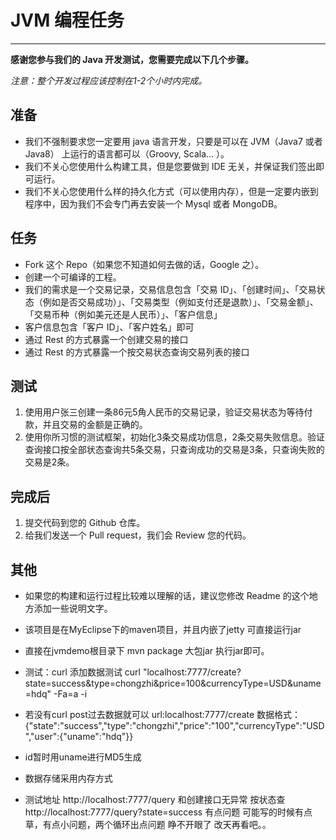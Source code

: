 # JVM 编程任务
-------------------

**感谢您参与我们的 Java 开发测试，您需要完成以下几个步骤。**

*注意：整个开发过程应该控制在1-2个小时内完成。*

## 准备
* 我们不强制要求您一定要用 java 语言开发，只要是可以在 JVM（Java7 或者 Java8） 上运行的语言都可以（Groovy, Scala... ）。
* 我们不关心您使用什么构建工具，但是您要做到 IDE 无关，并保证我们签出即可运行。
* 我们不关心您使用什么样的持久化方式（可以使用内存），但是一定要内嵌到程序中，因为我们不会专门再去安装一个 Mysql 或者 MongoDB。

## 任务
* Fork 这个 Repo（如果您不知道如何去做的话，Google 之）。
* 创建一个可编译的工程。
* 我们的需求是一个交易记录，交易信息包含「交易 ID」、「创建时间」、「交易状态（例如是否交易成功）」、「交易类型（例如支付还是退款）」、「交易金额」、「交易币种（例如美元还是人民币）」、「客户信息」
* 客户信息包含「客户 ID」、「客户姓名」即可
* 通过 Rest 的方式暴露一个创建交易的接口
* 通过 Rest 的方式暴露一个按交易状态查询交易列表的接口

## 测试
1. 使用用户张三创建一条86元5角人民币的交易记录，验证交易状态为等待付款，并且交易的金额是正确的。
2. 使用你所习惯的测试框架，初始化3条交易成功信息，2条交易失败信息。验证查询接口按全部状态查询共5条交易，只查询成功的交易是3条，只查询失败的交易是2条。


## 完成后
1. 提交代码到您的 Github 仓库。
2. 给我们发送一个 Pull request，我们会 Review 您的代码。

## 其他
* 如果您的构建和运行过程比较难以理解的话，建议您修改 Readme 的这个地方添加一些说明文字。


* 该项目是在MyEclipse下的maven项目，并且内嵌了jetty 可直接运行jar 
* 直接在jvmdemo根目录下 mvn package 大包jar  执行jar即可。
* 测试：curl 添加数据测试 curl "localhost:7777/create?state=success&type=chongzhi&price=100&currencyType=USD&uname=hdq" -Fa=a -i
* 若没有curl post过去数据就可以 url:localhost:7777/create 数据格式：{"state":"success","type":"chongzhi","price":"100","currencyType":"USD","user":{"uname":"hdq"}}
* id暂时用uname进行MD5生成
* 数据存储采用内存方式
* 测试地址 http://localhost:7777/query 和创建接口无异常  按状态查http://localhost:7777/query?state=success 有点问题 可能写的时候有点草，有点小问题，两个循环出点问题 睁不开眼了 改天再看吧。。
